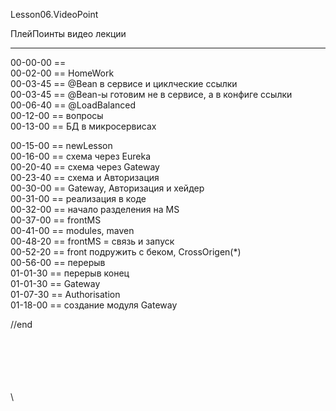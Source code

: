 ﻿
Lesson06.VideoPoint

ПлейПоинты видео лекции

---
00-00-00 ==   
00-02-00 == HomeWork   
00-03-45 == @Bean в сервисе и циклческие ссылки  
00-03-45 == @Bean-ы готовим не в сервисе, а в конфиге ссылки  
00-06-40 == @LoadBalanced  
00-12-00 == вопросы  
00-13-00 == БД в микросервисах  

00-15-00 == newLesson  
00-16-00 == схема через Eureka  
00-20-40 == схема через Gateway  
00-23-40 == схема и Авторизация  
00-30-00 == Gateway, Авторизация и хейдер  
00-31-00 == реализация в коде  
00-32-00 == начало разделения на MS  
00-37-00 == frontMS  
00-41-00 == modules, maven  
00-48-20 == frontMS = связь и запуск  
00-52-20 == front подружить с беком, CrossOrigen(*)  
00-56-00 == перерыв    
01-01-30 == перерыв конец   
01-01-30 == Gateway   
01-07-30 == Authorisation   
01-18-00 == создание модуля Gateway











//end  

















\
\
\
\
\
\
